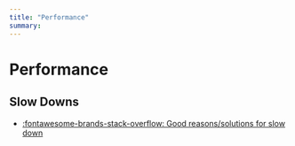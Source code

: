 ```yaml
---
title: "Performance"
summary:
---
```


Performance
===

Slow Downs
---

- [:fontawesome-brands-stack-overflow: Good reasons/solutions for slow
    down](https://vi.stackexchange.com/questions/10495/most-annoying-slow-down-of-a-plain-text-editor)

